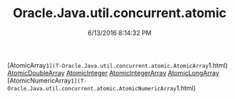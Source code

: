 ﻿---
title: Oracle.Java.util.concurrent.atomic
date: 6/13/2016 8:14:32 PM
---

[AtomicArray`1](T-Oracle.Java.util.concurrent.atomic.AtomicArray`1.html)
[AtomicDoubleArray](T-Oracle.Java.util.concurrent.atomic.AtomicDoubleArray.html)
[AtomicInteger](T-Oracle.Java.util.concurrent.atomic.AtomicInteger.html)
[AtomicIntegerArray](T-Oracle.Java.util.concurrent.atomic.AtomicIntegerArray.html)
[AtomicLongArray](T-Oracle.Java.util.concurrent.atomic.AtomicLongArray.html)
[AtomicNumericArray`1](T-Oracle.Java.util.concurrent.atomic.AtomicNumericArray`1.html)
